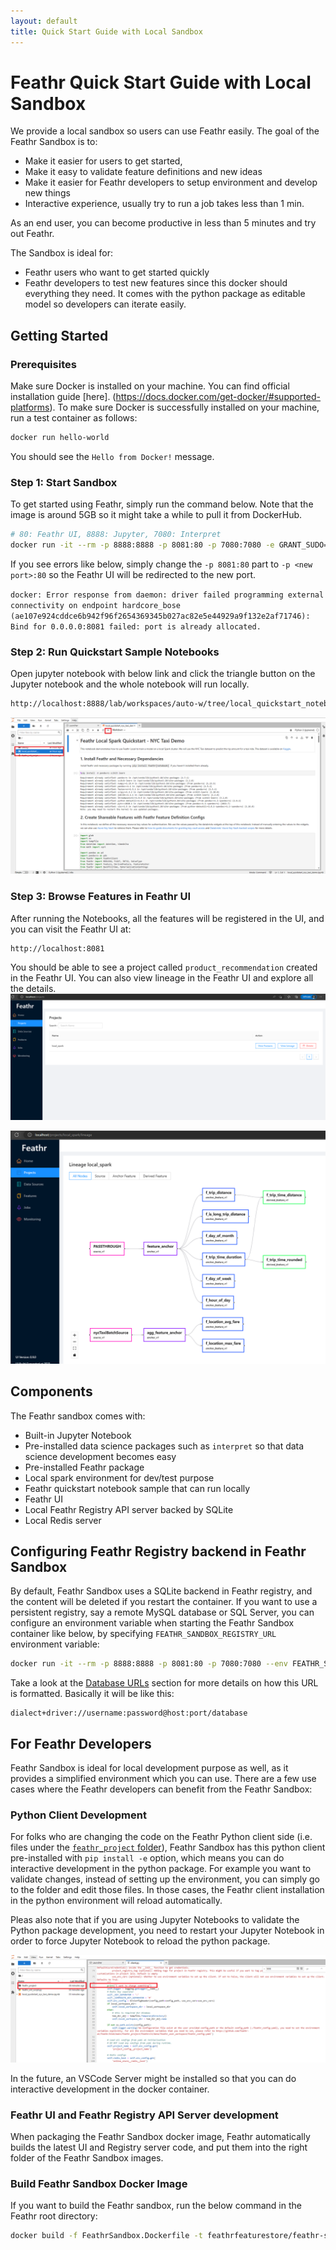 ```yaml
---
layout: default
title: Quick Start Guide with Local Sandbox
---
```


# Feathr Quick Start Guide with Local Sandbox

We provide a local sandbox so users can use Feathr easily. The goal of the Feathr Sandbox is to:

- Make it easier for users to get started,
- Make it easy to validate feature definitions and new ideas
- Make it easier for Feathr developers to setup environment and develop new things
- Interactive experience, usually try to run a job takes less than 1 min.

As an end user, you can become productive in less than 5 minutes and try out Feathr.

The Sandbox is ideal for:

- Feathr users who want to get started quickly
- Feathr developers to test new features since this docker should everything they need. It comes with the python package as editable model so developers can iterate easily.

## Getting Started

### Prerequisites

Make sure Docker is installed on your machine. You can find official installation guide [here]. (https://docs.docker.com/get-docker/#supported-platforms). To make sure Docker is successfully installed on your machine, run a test container as follows:

```bash
docker run hello-world
```

You should see the `Hello from Docker!` message.

### Step 1: Start Sandbox

To get started using Feathr, simply run the command below. Note that the image is around 5GB so it might take a while to pull it from DockerHub.

```bash
# 80: Feathr UI, 8888: Jupyter, 7080: Interpret
docker run -it --rm -p 8888:8888 -p 8081:80 -p 7080:7080 -e GRANT_SUDO=yes feathrfeaturestore/feathr-sandbox:releases-v1.0.0
```


If you see errors like below, simply change the `-p 8081:80` part to `-p <new port>:80` so the Feathr UI will be redirected to the new port.

`docker: Error response from daemon: driver failed programming external connectivity on endpoint hardcore_bose (ae107e924cddce6b942f96f2654369345b027ac82e5e44929a9f132e2af71746): Bind for 0.0.0.0:8081 failed: port is already allocated.`

### Step 2: Run Quickstart Sample Notebooks

Open jupyter notebook with below link and click the triangle button on the Jupyter notebook and the whole notebook will run locally.
```bash
http://localhost:8888/lab/workspaces/auto-w/tree/local_quickstart_notebook.ipynb
```

![Feathr Notebook](./images/feathr-sandbox.png)

### Step 3: Browse Features in Feathr UI
After running the Notebooks, all the features will be registered in the UI, and you can visit the Feathr UI at:

```bash
http://localhost:8081
```

You should be able to see a project called `product_recommendation` created in the Feathr UI. You can also view lineage in the Feathr UI and explore all the details.
![Feathr UI](./images/feathr-sandbox-ui.png)

![Feathr UI](./images/feathr-sandbox-lineage.png)

## Components

The Feathr sandbox comes with:
- Built-in Jupyter Notebook
- Pre-installed data science packages such as `interpret` so that data science development becomes easy
- Pre-installed Feathr package
- Local spark environment for dev/test purpose
- Feathr quickstart notebook sample that can run locally
- Feathr UI
- Local Feathr Registry API server backed by SQLite
- Local Redis server

## Configuring Feathr Registry backend in Feathr Sandbox

By default, Feathr Sandbox uses a SQLite backend in Feathr registry, and the content will be deleted if you restart the container. If you want to use a persistent registry, say a remote MySQL database or SQL Server, you can configure an environment variable when starting the Feathr Sandbox container like below, by specifying `FEATHR_SANDBOX_REGISTRY_URL` environment variable:

```bash
docker run -it --rm -p 8888:8888 -p 8081:80 -p 7080:7080 --env FEATHR_SANDBOX_REGISTRY_URL="mysql://scott:tiger@localhost/foo" -e GRANT_SUDO=yes feathrfeaturestore/feathr-sandbox:releases-v1.0.0
```

Take a look at the [Database URLs](https://docs.sqlalchemy.org/en/20/core/engines.html#database-urls) section for more details on how this URL is formatted. Basically it will be like this:

```
dialect+driver://username:password@host:port/database
```

## For Feathr Developers

Feathr Sandbox is ideal for local development purpose as well, as it provides a simplified environment which you can use. There are a few use cases where the Feathr developers can benefit from the Feathr Sandbox:

### Python Client Development

For folks who are changing the code on the Feathr Python client side (i.e. files under the [`feathr_project` folder](../feathr_project/)), Feathr Sandbox has this python client pre-installed with `pip install -e` option, which means you can do interactive development in the python package. For example you want to validate changes, instead of setting up the environment, you can simply go to the folder and edit those files. In those cases, the Feathr client installation in the python environment will reload automatically. 

Pleas also note that if you are using Jupyter Notebooks to validate the Python package development, you need to restart your Jupyter Notebook in order to force Jupyter Notebook to reload the python package.

![Feathr Dev Experience](./images/feathr-sandbox-dev-experience.png)

In the future, an VSCode Server might be installed so that you can do interactive development in the docker container.

### Feathr UI and Feathr Registry API Server development

When packaging the Feathr Sandbox docker image, Feathr automatically builds the latest UI and Registry server code, and put them into the right folder of the Feathr Sandbox images.

### Build Feathr Sandbox Docker Image

If you want to build the Feathr sandbox, run the below command in the Feathr root directory:

```bash
docker build -f FeathrSandbox.Dockerfile -t feathrfeaturestore/feathr-sandbox .
```
